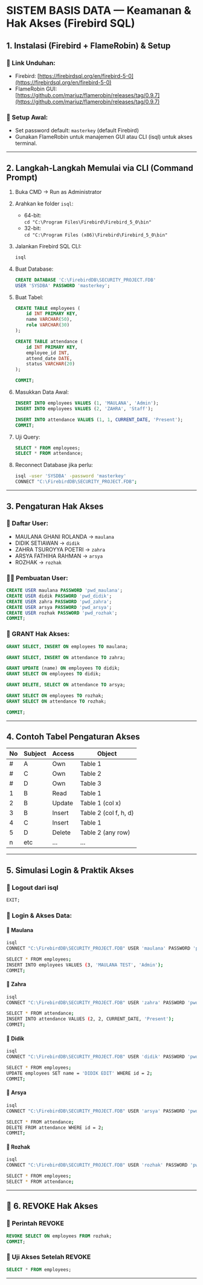 # SISTEM BASIS DATA — Keamanan & Hak Akses (Firebird SQL)

## 1. Instalasi (Firebird + FlameRobin) & Setup

### 🔗 Link Unduhan:
- Firebird: [https://firebirdsql.org/en/firebird-5-0](https://firebirdsql.org/en/firebird-5-0)
- FlameRobin GUI: [https://github.com/mariuz/flamerobin/releases/tag/0.9.7](https://github.com/mariuz/flamerobin/releases/tag/0.9.7)

### 🔧 Setup Awal:
- Set password default: `masterkey` (default Firebird)
- Gunakan FlameRobin untuk manajemen GUI atau CLI (isql) untuk akses terminal.

---

## 2. Langkah-Langkah Memulai via CLI (Command Prompt)

1. Buka CMD → Run as Administrator  
2. Arahkan ke folder `isql`:
   - 64-bit:  
    `cd "C:\Program Files\Firebird\Firebird_5_0\bin"`
   - 32-bit:  
    `cd "C:\Program Files (x86)\Firebird\Firebird_5_0\bin"`

3. Jalankan Firebird SQL CLI:
    ```bash
    isql
    ```

4. Buat Database:

    ```sql
    CREATE DATABASE 'C:\FirebirdDB\SECURITY_PROJECT.FDB' 
    USER 'SYSDBA' PASSWORD 'masterkey';
    ```

5. Buat Tabel:

    ```sql
    CREATE TABLE employees (
        id INT PRIMARY KEY,
        name VARCHAR(50),
        role VARCHAR(30)
    );

    CREATE TABLE attendance (
        id INT PRIMARY KEY,
        employee_id INT,
        attend_date DATE,
        status VARCHAR(20)
    );

    COMMIT;
    ```

6. Masukkan Data Awal:

    ```sql
    INSERT INTO employees VALUES (1, 'MAULANA', 'Admin');
    INSERT INTO employees VALUES (2, 'ZAHRA', 'Staff');

    INSERT INTO attendance VALUES (1, 1, CURRENT_DATE, 'Present');
    COMMIT;
    ```

7. Uji Query:

    ```sql
    SELECT * FROM employees;
    SELECT * FROM attendance;
    ```

8. Reconnect Database jika perlu:

    ```bash
    isql -user 'SYSDBA' -password 'masterkey'
    CONNECT "C:\FirebirdDB\SECURITY_PROJECT.FDB";
    ```

---

## 3. Pengaturan Hak Akses

### 👥 Daftar User:

* MAULANA GHANI ROLANDA → `maulana`
* DIDIK SETIAWAN → `didik`
* ZAHRA TSUROYYA POETRI → `zahra`
* ARSYA FATHIHA RAHMAN → `arsya`
* ROZHAK → `rozhak`

### 🧑‍💻 Pembuatan User:

```sql
CREATE USER maulana PASSWORD 'pwd_maulana';
CREATE USER didik PASSWORD 'pwd_didik';
CREATE USER zahra PASSWORD 'pwd_zahra';
CREATE USER arsya PASSWORD 'pwd_arsya';
CREATE USER rozhak PASSWORD 'pwd_rozhak';
COMMIT;
```

### 🔐 GRANT Hak Akses:

```sql
GRANT SELECT, INSERT ON employees TO maulana;

GRANT SELECT, INSERT ON attendance TO zahra;

GRANT UPDATE (name) ON employees TO didik;
GRANT SELECT ON employees TO didik;

GRANT DELETE, SELECT ON attendance TO arsya;

GRANT SELECT ON employees TO rozhak;
GRANT SELECT ON attendance TO rozhak;

COMMIT;
```

---

## 4. Contoh Tabel Pengaturan Akses

| No | Subject | Access | Object                |
| -- | ------- | ------ | --------------------- |
| #  | A       | Own    | Table 1               |
| #  | C       | Own    | Table 2               |
| #  | D       | Own    | Table 3               |
| 1  | B       | Read   | Table 1               |
| 2  | B       | Update | Table 1 (col x)       |
| 3  | B       | Insert | Table 2 (col f, h, d) |
| 4  | C       | Insert | Table 1               |
| 5  | D       | Delete | Table 2 (any row)     |
| n  | etc     | …      | …                     |

---

## 5. Simulasi Login & Praktik Akses

### 🔄 Logout dari isql

```sql
EXIT;
```

### 🔑 Login & Akses Data:

#### 🧑 Maulana

```bash
isql
CONNECT "C:\FirebirdDB\SECURITY_PROJECT.FDB" USER 'maulana' PASSWORD 'pwd_maulana';

SELECT * FROM employees;
INSERT INTO employees VALUES (3, 'MAULANA TEST', 'Admin');
COMMIT;
```

#### 🧑 Zahra

```bash
isql
CONNECT "C:\FirebirdDB\SECURITY_PROJECT.FDB" USER 'zahra' PASSWORD 'pwd_zahra';

SELECT * FROM attendance;
INSERT INTO attendance VALUES (2, 2, CURRENT_DATE, 'Present');
COMMIT;
```

#### 🧑 Didik

```bash
isql
CONNECT "C:\FirebirdDB\SECURITY_PROJECT.FDB" USER 'didik' PASSWORD 'pwd_didik';

SELECT * FROM employees;
UPDATE employees SET name = 'DIDIK EDIT' WHERE id = 2;
COMMIT;
```

#### 🧑 Arsya

```bash
isql
CONNECT "C:\FirebirdDB\SECURITY_PROJECT.FDB" USER 'arsya' PASSWORD 'pwd_arsya';

SELECT * FROM attendance;
DELETE FROM attendance WHERE id = 2;
COMMIT;
```

#### 🧑 Rozhak

```bash
isql
CONNECT "C:\FirebirdDB\SECURITY_PROJECT.FDB" USER 'rozhak' PASSWORD 'pwd_rozhak';

SELECT * FROM employees;
SELECT * FROM attendance;
```

---

## 🔐 6. REVOKE Hak Akses

### 🔸 Perintah REVOKE

```sql
REVOKE SELECT ON employees FROM rozhak;
COMMIT;
```

### 🔸 Uji Akses Setelah REVOKE

```sql
SELECT * FROM employees;
```

---
